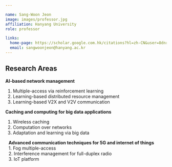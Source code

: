 ```yaml
---

name: Sang-Woon Jeon
image: images/professor.jpg
affiliation: Hanyang University
role: professor

links:
  home-page: https://scholar.google.com.hk/citations?hl=zh-CN&user=8dnrnzsAAAAJ
  email: sangwoonjeon@hanyang.ac.kr
---
```

## Research Areas

**AI-based network management**
1. Multiple-access via reinforcement learning
2. Learning-based distributed resource management
3. Learning-based V2X and V2V communication

**Caching and computing for big data applications**
1. Wireless caching
1. Computation over networks
1. Adaptation and learning via big data

<div style="margin-left: 10px; font-weight: bold; text-align: left;">
    Advanced communication techniques for 5G and internet of things
</div>

<div style="margin-left: 10px; text-align: left;"> 1. Fog multiple-access </div>

<div style="margin-left: 10px; text-align: left;"> 2. Interference management for full-duplex radio </div>

<div style="margin-left: 10px; text-align: left;"> 3. IoT platform </div>





